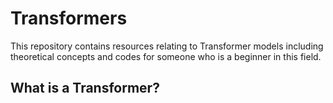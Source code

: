 # Transformers
This repository contains resources relating to Transformer models including theoretical concepts and codes for someone who is a beginner in this field.
<h2> What is a Transformer? </h2>
